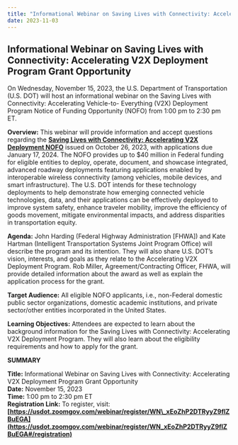 ```yaml
---
title: "Informational Webinar on Saving Lives with Connectivity: Accelerating V2X Deployment Program Grant Opportunity"
date: 2023-11-03
---
```


## Informational Webinar on Saving Lives with Connectivity: Accelerating V2X Deployment Program Grant Opportunity

On Wednesday, November 15, 2023, the U.S. Department of Transportation (U.S. DOT) will host an informational webinar on the Saving Lives with Connectivity: Accelerating Vehicle-to- Everything (V2X) Deployment Program Notice of Funding Opportunity (NOFO) from 1:00 pm to 2:30 pm ET. 

**Overview:** This webinar will provide information and accept questions regarding the [**Saving Lives with Connectivity: Accelerating V2X Deployment NOFO**](https://www.grants.gov/search-results-detail/350731) issued on October 26, 2023, with applications due January 17, 2024. The NOFO provides up to $40 million in Federal funding for eligible entities to deploy, operate, document, and showcase integrated, advanced roadway deployments featuring applications enabled by interoperable wireless connectivity (among vehicles, mobile devices, and smart infrastructure). The U.S. DOT intends for these technology deployments to help demonstrate how emerging connected vehicle technologies, data, and their applications can be effectively deployed to improve system safety, enhance traveler mobility, improve the efficiency of goods movement, mitigate environmental impacts, and address disparities in transportation equity.

**Agenda:** John Harding (Federal Highway Administration \[FHWA\]) and Kate Hartman (Intelligent Transportation Systems Joint Program Office) will describe the program and its intention. They will also share U.S. DOT’s vision, interests, and goals as they relate to the Accelerating V2X Deployment Program. Rob Miller, Agreement/Contracting Officer, FHWA, will provide detailed information about the award as well as explain the application process for the grant.

**Target Audience:** All eligible NOFO applicants, i.e., non-Federal domestic public sector organizations, domestic academic institutions, and private sector/other entities incorporated in the United States.

**Learning Objectives:** Attendees are expected to learn about the background information for the Saving Lives with Connectivity: Accelerating V2X Deployment Program. They will also learn about the eligibility requirements and how to apply for the grant.

**SUMMARY**

**Title:** Informational Webinar on Saving Lives with Connectivity: Accelerating V2X Deployment Program Grant Opportunity  
**Date:** November 15, 2023  
**Time:** 1:00 pm to 2:30 pm ET  
**Registration Link:** To register, visit: **[https://usdot.zoomgov.com/webinar/register/WN\_xEoZhP2DTRyyZ9flZBuEGA](https://usdot.zoomgov.com/webinar/register/WN_xEoZhP2DTRyyZ9flZBuEGA#/registration)**


